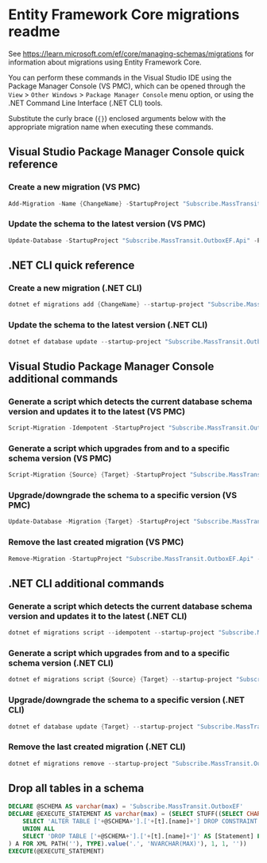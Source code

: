 # Entity Framework Core migrations readme

See <https://learn.microsoft.com/ef/core/managing-schemas/migrations> for information about migrations
using Entity Framework Core.

You can perform these commands in the Visual Studio IDE using the Package Manager Console (VS PMC), which can
be opened through the `View` > `Other Windows` > `Package Manager Console` menu option, or using the .NET
Command Line Interface (.NET CLI) tools.

Substitute the curly brace (`{}`) enclosed arguments below with the appropriate migration name when
executing these commands.

## Visual Studio Package Manager Console quick reference

### Create a new migration (VS PMC)

```powershell
Add-Migration -Name {ChangeName} -StartupProject "Subscribe.MassTransit.OutboxEF.Api" -Project "Subscribe.MassTransit.OutboxEF.Infrastructure"
```

### Update the schema to the latest version (VS PMC)

```powershell
Update-Database -StartupProject "Subscribe.MassTransit.OutboxEF.Api" -Project "Subscribe.MassTransit.OutboxEF.Infrastructure"
```

## .NET CLI quick reference

### Create a new migration (.NET CLI)

```powershell
dotnet ef migrations add {ChangeName} --startup-project "Subscribe.MassTransit.OutboxEF.Api" --project "Subscribe.MassTransit.OutboxEF.Infrastructure"
```

### Update the schema to the latest version (.NET CLI)

```powershell
dotnet ef database update --startup-project "Subscribe.MassTransit.OutboxEF.Api" --project "Subscribe.MassTransit.OutboxEF.Infrastructure"
```

## Visual Studio Package Manager Console additional commands

### Generate a script which detects the current database schema version and updates it to the latest (VS PMC)

```powershell
Script-Migration -Idempotent -StartupProject "Subscribe.MassTransit.OutboxEF.Api" -Project "Subscribe.MassTransit.OutboxEF.Infrastructure"
```

### Generate a script which upgrades from and to a specific schema version (VS PMC)

```powershell
Script-Migration {Source} {Target} -StartupProject "Subscribe.MassTransit.OutboxEF.Api" -Project "Subscribe.MassTransit.OutboxEF.Infrastructure"
```

### Upgrade/downgrade the schema to a specific version (VS PMC)

```powershell
Update-Database -Migration {Target} -StartupProject "Subscribe.MassTransit.OutboxEF.Api" -Project "Subscribe.MassTransit.OutboxEF.Infrastructure"
```

### Remove the last created migration (VS PMC)

```powershell
Remove-Migration -StartupProject "Subscribe.MassTransit.OutboxEF.Api" -Project "Subscribe.MassTransit.OutboxEF.Infrastructure"
```

## .NET CLI additional commands

### Generate a script which detects the current database schema version and updates it to the latest (.NET CLI)

```powershell
dotnet ef migrations script --idempotent --startup-project "Subscribe.MassTransit.OutboxEF.Api" --project "Subscribe.MassTransit.OutboxEF.Infrastructure"
```

### Generate a script which upgrades from and to a specific schema version (.NET CLI)

```powershell
dotnet ef migrations script {Source} {Target} --startup-project "Subscribe.MassTransit.OutboxEF.Api" --project "Subscribe.MassTransit.OutboxEF.Infrastructure"
```

### Upgrade/downgrade the schema to a specific version (.NET CLI)

```powershell
dotnet ef database update {Target} --startup-project "Subscribe.MassTransit.OutboxEF.Api" --project "Subscribe.MassTransit.OutboxEF.Infrastructure"
```

### Remove the last created migration (.NET CLI)

```powershell
dotnet ef migrations remove --startup-project "Subscribe.MassTransit.OutboxEF.Api" --project "Subscribe.MassTransit.OutboxEF.Infrastructure"
```

## Drop all tables in a schema

```sql
DECLARE @SCHEMA AS varchar(max) = 'Subscribe.MassTransit.OutboxEF'
DECLARE @EXECUTE_STATEMENT AS varchar(max) = (SELECT STUFF((SELECT CHAR(13) + CHAR(10) + [Statement] FROM (
    SELECT 'ALTER TABLE ['+@SCHEMA+'].['+[t].[name]+'] DROP CONSTRAINT ['+[fk].[name]+']' AS [Statement] FROM [sys].[foreign_keys] AS [fk] INNER JOIN [sys].[tables] AS [t] ON [t].[object_id] = [fk].[parent_object_id] INNER JOIN [sys].[schemas] AS [s] ON [s].[schema_id] = [t].[schema_id] WHERE [s].[name] = @SCHEMA
    UNION ALL
    SELECT 'DROP TABLE ['+@SCHEMA+'].['+[t].[name]+']' AS [Statement] FROM [sys].[tables] AS [t] INNER JOIN [sys].[schemas] AS [s] ON [s].[schema_id] = [t].[schema_id] WHERE [s].[name] = @SCHEMA
) A FOR XML PATH(''), TYPE).value('.', 'NVARCHAR(MAX)'), 1, 1, ''))
EXECUTE(@EXECUTE_STATEMENT)
```
